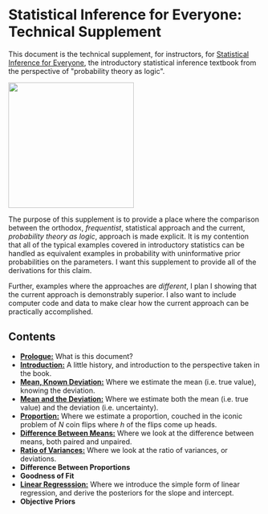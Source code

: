 # Statistical Inference for Everyone: Technical Supplement



This document is the technical supplement, for instructors, for [Statistical Inference for Everyone], the introductory statistical inference textbook from the perspective of "probability theory as logic".

<img  src="http://web.bryant.edu/~bblais/images/Saturn_with_Dice.png" align=center width = 250px />

The purpose of this supplement is to provide a place where the comparison between the orthodox, *frequentist*, statistical approach and the current, *probability theory as logic*, approach is made explicit.  It is my contention that all of the typical examples covered in introductory statistics can be handled as equivalent examples in probability with uninformative prior probabilities on the parameters.  I want this supplement to provide all of the derivations for this claim.

Further, examples where the approaches are *different*, I plan I showing that the current approach is demonstrably superior.  I also want to include computer code and data to make clear how the current approach can be practically accomplished.


[Statistical Inference for Everyone]: http://web.bryant.edu/~bblais/statistical-inference-for-everyone-sie.html


Contents
------


* [**Prologue:**](http://nbviewer.ipython.org/github/bblais/Tech-SIE/blob/master/Prologue/Prologue.ipynb) What is this document?
* [**Introduction:**](http://nbviewer.ipython.org/github/bblais/Tech-SIE/blob/master/Introduction/Introduction.ipynb) A little history, and introduction to the perspective taken in the book.
* [**Mean, Known Deviation:**](http://nbviewer.ipython.org/github/bblais/Tech-SIE/blob/master/Estimating_Mean_Known_Deviation/Estimating_Mean_Known_Deviation.ipynb) Where we estimate the mean (i.e. true value), knowing the deviation.
* [**Mean and the Deviation:**](http://nbviewer.ipython.org/github/bblais/Tech-SIE/blob/master/Estimating_Mean_and_Deviation/Estimating_Mean_and_Deviation.ipynb) Where we estimate both the mean (i.e. true value) and the deviation (i.e. uncertainty).
* [**Proportion:**](http://nbviewer.ipython.org/github/bblais/Tech-SIE/blob/master/Estimating_Proportion/Estimating_Proportion.ipynb) Where we estimate a proportion, couched in the iconic problem of $N$ coin flips where $h$ of the flips come up heads.
* [**Difference Between Means:**](http://nbviewer.ipython.org/github/bblais/Tech-SIE/blob/master/Estimating_Difference_Between_Means/Estimating_Difference_Between_Means.ipynb) Where we look at the difference between means, both paired and unpaired.
* [**Ratio of Variances:**](http://nbviewer.ipython.org/github/bblais/Tech-SIE/blob/master/Estimating_Ratio_Deviations/Estimating_Ratio_Deviations.ipynb) Where we look at the ratio of variances, or deviations.
* **Difference Between Proportions**
* **Goodness of Fit**
* [**Linear Regresssion:**](http://nbviewer.ipython.org/github/bblais/Tech-SIE/blob/master/Linear_Regression/Linear_Regression.ipynb) Where we introduce the simple form of linear regression, and derive the posteriors for the slope and intercept.
* **Objective Priors**
